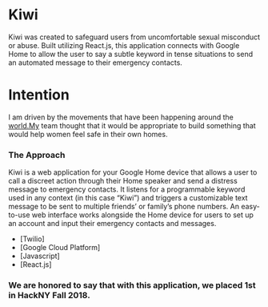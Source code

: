 <h1><a id="Kiwi_0"></a>Kiwi</h1>
<p>Kiwi was created to safeguard users from uncomfortable sexual misconduct or abuse. Built utilizing React.js, this application connects with Google Home to allow the user to say a subtle keyword in tense situations to send an automated message to their emergency contacts.</p>
<h1><a id="Intention_3"></a>Intention</h1>
<p>I am driven by the movements that have been happening around the <a href="http://world.My">world.My</a> team thought that it would be appropriate to build something that would help women feel safe in their own homes.</p>
<h3><a id="The_Approach_7"></a>The Approach</h3>
<p>Kiwi is a web application for your Google Home device that allows a user to call a discreet action through their Home speaker and send a distress message to emergency contacts. It listens for a programmable keyword used in any context (in this case “Kiwi”) and triggers a customizable text message to be sent to multiple friends’ or family’s phone numbers. An easy-to-use web interface works alongside the Home device for users to set up an account and input their emergency contacts and messages.</p>
<ul>
<li>[Twilio]</li>
<li>[Google Cloud Platform]</li>
<li>[Javascript]</li>
<li>[React.js]</li>
</ul>
<h3>We are honored to say that with this application, we placed 1st in HackNY Fall 2018.</h3>
